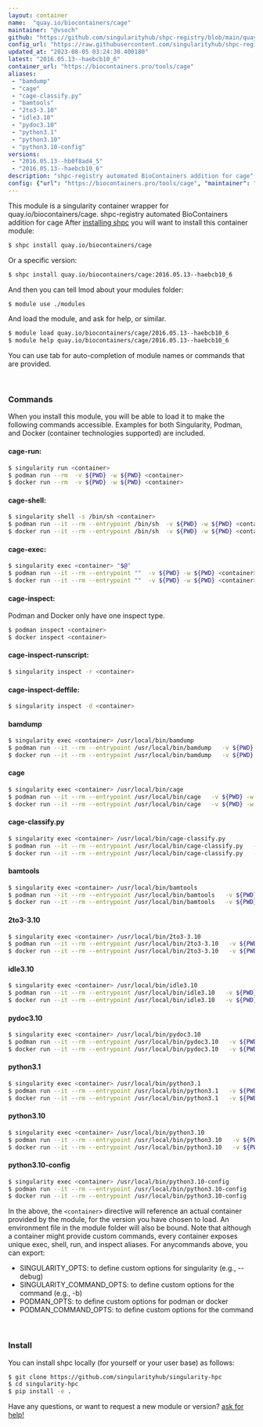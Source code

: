 ```yaml
---
layout: container
name:  "quay.io/biocontainers/cage"
maintainer: "@vsoch"
github: "https://github.com/singularityhub/shpc-registry/blob/main/quay.io/biocontainers/cage/container.yaml"
config_url: "https://raw.githubusercontent.com/singularityhub/shpc-registry/main/quay.io/biocontainers/cage/container.yaml"
updated_at: "2023-08-05 03:24:30.400180"
latest: "2016.05.13--haebcb10_6"
container_url: "https://biocontainers.pro/tools/cage"
aliases:
 - "bamdump"
 - "cage"
 - "cage-classify.py"
 - "bamtools"
 - "2to3-3.10"
 - "idle3.10"
 - "pydoc3.10"
 - "python3.1"
 - "python3.10"
 - "python3.10-config"
versions:
 - "2016.05.13--hb0f8ad4_5"
 - "2016.05.13--haebcb10_6"
description: "shpc-registry automated BioContainers addition for cage"
config: {"url": "https://biocontainers.pro/tools/cage", "maintainer": "@vsoch", "description": "shpc-registry automated BioContainers addition for cage", "latest": {"2016.05.13--haebcb10_6": "sha256:eda5a8ee2fe05329e21b4d7000803c54d9facd0fa844659758835c277469b313"}, "tags": {"2016.05.13--hb0f8ad4_5": "sha256:f4d272f3c563c4ad5f0598f75002f442f4471267e1c25f42ed679ee3ef6249b2", "2016.05.13--haebcb10_6": "sha256:eda5a8ee2fe05329e21b4d7000803c54d9facd0fa844659758835c277469b313"}, "docker": "quay.io/biocontainers/cage", "aliases": {"bamdump": "/usr/local/bin/bamdump", "cage": "/usr/local/bin/cage", "cage-classify.py": "/usr/local/bin/cage-classify.py", "bamtools": "/usr/local/bin/bamtools", "2to3-3.10": "/usr/local/bin/2to3-3.10", "idle3.10": "/usr/local/bin/idle3.10", "pydoc3.10": "/usr/local/bin/pydoc3.10", "python3.1": "/usr/local/bin/python3.1", "python3.10": "/usr/local/bin/python3.10", "python3.10-config": "/usr/local/bin/python3.10-config"}}
---
```


This module is a singularity container wrapper for quay.io/biocontainers/cage.
shpc-registry automated BioContainers addition for cage
After [installing shpc](#install) you will want to install this container module:


```bash
$ shpc install quay.io/biocontainers/cage
```

Or a specific version:

```bash
$ shpc install quay.io/biocontainers/cage:2016.05.13--haebcb10_6
```

And then you can tell lmod about your modules folder:

```bash
$ module use ./modules
```

And load the module, and ask for help, or similar.

```bash
$ module load quay.io/biocontainers/cage/2016.05.13--haebcb10_6
$ module help quay.io/biocontainers/cage/2016.05.13--haebcb10_6
```

You can use tab for auto-completion of module names or commands that are provided.

<br>

### Commands

When you install this module, you will be able to load it to make the following commands accessible.
Examples for both Singularity, Podman, and Docker (container technologies supported) are included.

#### cage-run:

```bash
$ singularity run <container>
$ podman run --rm  -v ${PWD} -w ${PWD} <container>
$ docker run --rm  -v ${PWD} -w ${PWD} <container>
```

#### cage-shell:

```bash
$ singularity shell -s /bin/sh <container>
$ podman run --it --rm --entrypoint /bin/sh  -v ${PWD} -w ${PWD} <container>
$ docker run --it --rm --entrypoint /bin/sh  -v ${PWD} -w ${PWD} <container>
```

#### cage-exec:

```bash
$ singularity exec <container> "$@"
$ podman run --it --rm --entrypoint ""  -v ${PWD} -w ${PWD} <container> "$@"
$ docker run --it --rm --entrypoint ""  -v ${PWD} -w ${PWD} <container> "$@"
```

#### cage-inspect:

Podman and Docker only have one inspect type.

```bash
$ podman inspect <container>
$ docker inspect <container>
```

#### cage-inspect-runscript:

```bash
$ singularity inspect -r <container>
```

#### cage-inspect-deffile:

```bash
$ singularity inspect -d <container>
```


#### bamdump

```bash
$ singularity exec <container> /usr/local/bin/bamdump
$ podman run --it --rm --entrypoint /usr/local/bin/bamdump   -v ${PWD} -w ${PWD} <container> -c " $@"
$ docker run --it --rm --entrypoint /usr/local/bin/bamdump   -v ${PWD} -w ${PWD} <container> -c " $@"
```


#### cage

```bash
$ singularity exec <container> /usr/local/bin/cage
$ podman run --it --rm --entrypoint /usr/local/bin/cage   -v ${PWD} -w ${PWD} <container> -c " $@"
$ docker run --it --rm --entrypoint /usr/local/bin/cage   -v ${PWD} -w ${PWD} <container> -c " $@"
```


#### cage-classify.py

```bash
$ singularity exec <container> /usr/local/bin/cage-classify.py
$ podman run --it --rm --entrypoint /usr/local/bin/cage-classify.py   -v ${PWD} -w ${PWD} <container> -c " $@"
$ docker run --it --rm --entrypoint /usr/local/bin/cage-classify.py   -v ${PWD} -w ${PWD} <container> -c " $@"
```


#### bamtools

```bash
$ singularity exec <container> /usr/local/bin/bamtools
$ podman run --it --rm --entrypoint /usr/local/bin/bamtools   -v ${PWD} -w ${PWD} <container> -c " $@"
$ docker run --it --rm --entrypoint /usr/local/bin/bamtools   -v ${PWD} -w ${PWD} <container> -c " $@"
```


#### 2to3-3.10

```bash
$ singularity exec <container> /usr/local/bin/2to3-3.10
$ podman run --it --rm --entrypoint /usr/local/bin/2to3-3.10   -v ${PWD} -w ${PWD} <container> -c " $@"
$ docker run --it --rm --entrypoint /usr/local/bin/2to3-3.10   -v ${PWD} -w ${PWD} <container> -c " $@"
```


#### idle3.10

```bash
$ singularity exec <container> /usr/local/bin/idle3.10
$ podman run --it --rm --entrypoint /usr/local/bin/idle3.10   -v ${PWD} -w ${PWD} <container> -c " $@"
$ docker run --it --rm --entrypoint /usr/local/bin/idle3.10   -v ${PWD} -w ${PWD} <container> -c " $@"
```


#### pydoc3.10

```bash
$ singularity exec <container> /usr/local/bin/pydoc3.10
$ podman run --it --rm --entrypoint /usr/local/bin/pydoc3.10   -v ${PWD} -w ${PWD} <container> -c " $@"
$ docker run --it --rm --entrypoint /usr/local/bin/pydoc3.10   -v ${PWD} -w ${PWD} <container> -c " $@"
```


#### python3.1

```bash
$ singularity exec <container> /usr/local/bin/python3.1
$ podman run --it --rm --entrypoint /usr/local/bin/python3.1   -v ${PWD} -w ${PWD} <container> -c " $@"
$ docker run --it --rm --entrypoint /usr/local/bin/python3.1   -v ${PWD} -w ${PWD} <container> -c " $@"
```


#### python3.10

```bash
$ singularity exec <container> /usr/local/bin/python3.10
$ podman run --it --rm --entrypoint /usr/local/bin/python3.10   -v ${PWD} -w ${PWD} <container> -c " $@"
$ docker run --it --rm --entrypoint /usr/local/bin/python3.10   -v ${PWD} -w ${PWD} <container> -c " $@"
```


#### python3.10-config

```bash
$ singularity exec <container> /usr/local/bin/python3.10-config
$ podman run --it --rm --entrypoint /usr/local/bin/python3.10-config   -v ${PWD} -w ${PWD} <container> -c " $@"
$ docker run --it --rm --entrypoint /usr/local/bin/python3.10-config   -v ${PWD} -w ${PWD} <container> -c " $@"
```



In the above, the `<container>` directive will reference an actual container provided
by the module, for the version you have chosen to load. An environment file in the
module folder will also be bound. Note that although a container
might provide custom commands, every container exposes unique exec, shell, run, and
inspect aliases. For anycommands above, you can export:

 - SINGULARITY_OPTS: to define custom options for singularity (e.g., --debug)
 - SINGULARITY_COMMAND_OPTS: to define custom options for the command (e.g., -b)
 - PODMAN_OPTS: to define custom options for podman or docker
 - PODMAN_COMMAND_OPTS: to define custom options for the command

<br>

### Install

You can install shpc locally (for yourself or your user base) as follows:

```bash
$ git clone https://github.com/singularityhub/singularity-hpc
$ cd singularity-hpc
$ pip install -e .
```

Have any questions, or want to request a new module or version? [ask for help!](https://github.com/singularityhub/singularity-hpc/issues)